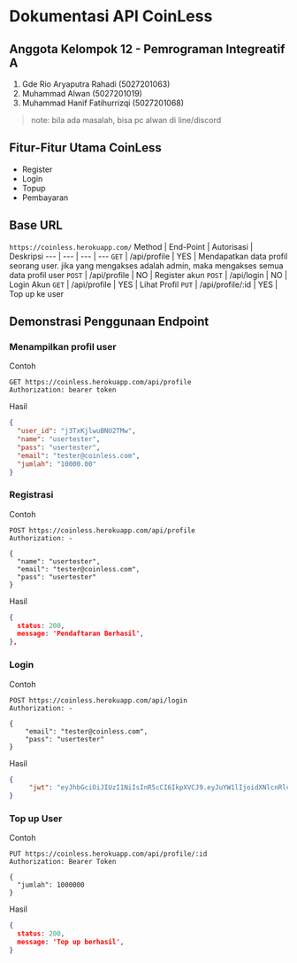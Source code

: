 # Dokumentasi API CoinLess

## Anggota Kelompok 12 - Pemrograman Integreatif A

1. Gde Rio Aryaputra Rahadi (5027201063)
2. Muhammad Alwan (5027201019)
3. Muhammad Hanif Fatihurrizqi (5027201068)

> note: bila ada masalah, bisa pc alwan di line/discord

## Fitur-Fitur Utama CoinLess

- Register
- Login
- Topup
- Pembayaran

## Base URL

`https://coinless.herokuapp.com/`
Method | End-Point | Autorisasi | Deskripsi
--- | --- | --- | ---
`GET` | /api/profile | YES | Mendapatkan data profil seorang user. jika yang mengakses adalah admin, maka mengakses semua data profil user
`POST` | /api/profile | NO | Register akun
`POST` | /api/login | NO | Login Akun
`GET`  | /api/profile | YES | Lihat Profil
`PUT` |  /api/profile/:id | YES | Top up ke user

## Demonstrasi Penggunaan Endpoint

### Menampilkan profil user

Contoh

```
GET https://coinless.herokuapp.com/api/profile
Authorization: bearer token

```

Hasil

```json
{
  "user_id": "j3TxKjlwuBNU2TMw",
  "name": "usertester",
  "pass": "usertester",
  "email": "tester@coinless.com",
  "jumlah": "10000.00"
}
```

### Registrasi

Contoh

```
POST https://coinless.herokuapp.com/api/profile
Authorization: -

{
  "name": "usertester",
  "email": "tester@coinless.com",
  "pass": "usertester"
}
```

Hasil

```json
{
  status: 200,
  message: 'Pendaftaran Berhasil',
},
```

### Login

Contoh

```
POST https://coinless.herokuapp.com/api/login
Authorization: -

{
    "email": "tester@coinless.com",
    "pass": "usertester"
}
```

Hasil

```json
{
     "jwt": "eyJhbGciOiJIUzI1NiIsInR5cCI6IkpXVCJ9.eyJuYW1lIjoidXNlcnRlc3RlciIsImVtYWlsIjoidGVzdGVyQGNvaW5sZXNzLmNvbSIsInJvbGUiOiJ1c2VyIiwic2FsZG8iOiIxMDAwMC4wMCIsInVzZXJfaWQiOiJqM1R4S2psd3VCTlUyVE13IiwiaWF0IjoxNjU0Nzc3NjkyLCJleHAiOjE2NTQ4NjQwOTJ9.GApdPB5bl_EVJNtC8Y1Eo-7hyMWuvWPN5abb5-osMe0"
}
```

### Top up User

Contoh

```
PUT https://coinless.herokuapp.com/api/profile/:id
Authorization: Bearer Token

{
  "jumlah": 1000000
}
```

Hasil

```json
{
  status: 200,
  message: 'Top up berhasil',
}
```

